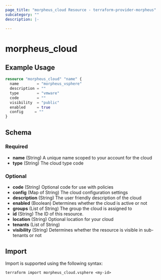 ```yaml
---
page_title: "morpheus_cloud Resource - terraform-provider-morpheus"
subcategory: ""
description: |-
  
---
```


# morpheus_cloud



## Example Usage

```terraform
resource "morpheus_cloud" "name" {
  name        = "morpheus_vsphere"
  description = ""
  type        = "vmware"
  code        = ""
  visibility  = "public"
  enabled     = true
  config     = ""
}
```

<!-- schema generated by tfplugindocs -->
## Schema

### Required

- **name** (String) A unique name scoped to your account for the cloud
- **type** (String) The cloud type code

### Optional

- **code** (String) Optional code for use with policies
- **config** (Map of String) The cloud configuration settings
- **description** (String) The user friendly description of the cloud
- **enabled** (Boolean) Determines whether the cloud is active or not
- **groups** (List of String) The group the cloud is assigned to
- **id** (String) The ID of this resource.
- **location** (String) Optional location for your cloud
- **tenants** (List of String)
- **visibility** (String) Determines whether the resource is visible in sub-tenants or not

## Import

Import is supported using the following syntax:

```shell
terraform import morpheus_cloud.vsphere <my-id>
```

